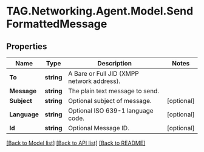 # TAG.Networking.Agent.Model.SendFormattedMessage

## Properties

Name | Type | Description | Notes
------------ | ------------- | ------------- | -------------
**To** | **string** | A Bare or Full JID (XMPP network address). | 
**Message** | **string** | The plain text message to send. | 
**Subject** | **string** | Optional subject of message. | [optional] 
**Language** | **string** | Optional ISO 639-1 language code. | [optional] 
**Id** | **string** | Optional Message ID. | [optional] 

[[Back to Model list]](../README.md#documentation-for-models) [[Back to API list]](../README.md#documentation-for-api-endpoints) [[Back to README]](../README.md)

